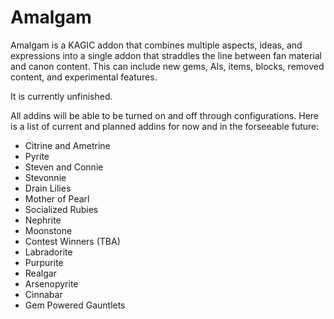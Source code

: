 # Amalgam
Amalgam is a KAGIC addon that combines multiple aspects, ideas, and expressions into a single addon that straddles the line between fan material and canon content. This can include new gems, AIs, items, blocks, removed content, and experimental features.

It is currently unfinished.

All addins will be able to be turned on and off through configurations. Here is a list of current and planned addins for now and in the forseeable future:
  - Citrine and Ametrine
  - Pyrite
  - Steven and Connie
  - Stevonnie
  - Drain Lilies
  - Mother of Pearl
  - Socialized Rubies
  - Nephrite
  - Moonstone
  - Contest Winners (TBA)
  - Labradorite
  - Purpurite
  - Realgar
  - Arsenopyrite
  - Cinnabar
  - Gem Powered Gauntlets